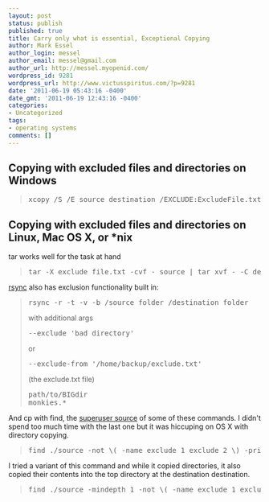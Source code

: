 ```yaml
---
layout: post
status: publish
published: true
title: Carry only what is essential, Exceptional Copying
author: Mark Essel
author_login: messel
author_email: messel@gmail.com
author_url: http://messel.myopenid.com/
wordpress_id: 9281
wordpress_url: http://www.victusspiritus.com/?p=9281
date: '2011-06-19 05:43:16 -0400'
date_gmt: '2011-06-19 12:43:16 -0400'
categories:
- Uncategorized
tags:
- operating systems
comments: []
---
```

<h2>Copying with excluded files and directories on Windows</h2>
<blockquote>
<pre>
xcopy /S /E source destination /EXCLUDE:ExcludeFile.txt
</pre>
</blockquote>
<h2>Copying with excluded files and directories on Linux, Mac OS X, or *nix</h2>
<p>tar works well for the task at hand</p>
<blockquote>
<pre>
tar -X exclude_file.txt -cvf - source | tar xvf - -C dest
</pre>
</blockquote>
<p><a href="http://articles.slicehost.com/2007/10/10/rsync-exclude-files-and-folders">rsync</a> also has exclusion functionality built in:</p>
<blockquote>
<pre>
rsync -r -t -v -b /source_folder /destination_folder
</pre>
<p>with additional args</p>
<pre>
--exclude 'bad_directory'
</pre>
<p>or</p>
<pre>
--exclude-from '/home/backup/exclude.txt'
</pre>
<p>(the exclude.txt file)</p>
<pre>
path/to/BIGdir
monkies.*
</pre>
</blockquote>
<p>And cp with find, the <a href="http://superuser.com/questions/47986/copy-all-files-and-folders-excluding-subversion-files-and-folders-on-os-x">superuser source</a> of some of these commands. I didn't spend too much time with the last one but it was hiccuping on OS X with directory copying.</p>
<blockquote>
<pre>
find ./source -not \( -name exclude_1 exclude 2 \) -print0 | xargs -0 -IFILES cp FILES ./destination
</pre>
</blockquote>
<p>I tried a variant of this command and while it copied directories, it also copied their contents into the top directory at the destination destination.</p>
<blockquote>
<pre>
find ./source -mindepth 1 -not \( -name exclude_1 exclude_2 -prune \) | xargs -Iitem cp -r item destination
</pre>
</blockquote>
